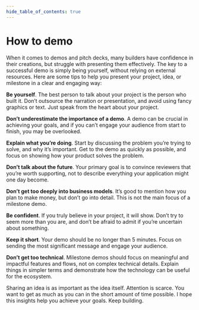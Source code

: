 ```yaml
---
hide_table_of_contents: true
---
```


# How to demo

When it comes to demos and pitch decks, many builders have confidence in their creations, but struggle with presenting them effectively. The key to a successful demo is simply being yourself, without relying on external resources. Here are some tips to help you present your project, idea, or milestone in a clear and engaging way:

**Be yourself**. The best person to talk about your project is the person who built it. Don’t outsource the narration or presentation, and avoid using fancy graphics or text. Just speak from the heart about your project.

**Don’t underestimate the importance of a demo**. A demo can be crucial in achieving your goals, and if you can’t engage your audience from start to finish, you may be overlooked.

**Explain what you’re doing**. Start by discussing the problem you’re trying to solve, and why it’s important. Get to the demo as quickly as possible, and focus on showing how your product solves the problem.

**Don’t talk about the future**. Your primary goal is to convince reviewers that you’re worth supporting, not to describe everything your application might one day become.

**Don’t get too deeply into business models**. It’s good to mention how you plan to make money, but don’t go into detail. This is not the main focus of a milestone demo.

**Be confident**. If you truly believe in your project, it will show. Don’t try to seem more than you are, and don’t be afraid to admit if you’re uncertain about something.

**Keep it short**. Your demo should be no longer than 5 minutes. Focus on sending the most significant message and engage your audience.

**Don’t get too technical**. Milestone demos should focus on meaningful and impactful features and flows, not on complex technical details. Explain things in simpler terms and demonstrate how the technology can be useful for the ecosystem.

Sharing an idea is as important as the idea itself. Attention is scarce. You want to get as much as you can in the short amount of time possible. I hope this insights help you achieve your goals. Keep building.
